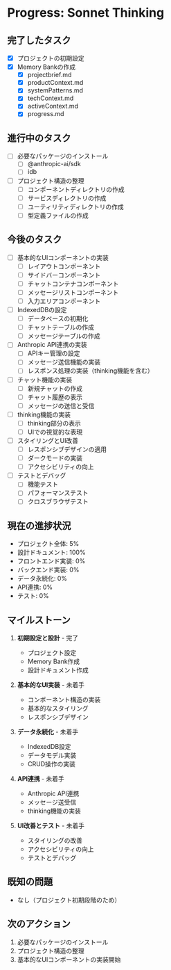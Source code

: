 # Progress: Sonnet Thinking

## 完了したタスク
- [x] プロジェクトの初期設定
- [x] Memory Bankの作成
  - [x] projectbrief.md
  - [x] productContext.md
  - [x] systemPatterns.md
  - [x] techContext.md
  - [x] activeContext.md
  - [x] progress.md

## 進行中のタスク
- [ ] 必要なパッケージのインストール
  - [ ] @anthropic-ai/sdk
  - [ ] idb
- [ ] プロジェクト構造の整理
  - [ ] コンポーネントディレクトリの作成
  - [ ] サービスディレクトリの作成
  - [ ] ユーティリティディレクトリの作成
  - [ ] 型定義ファイルの作成

## 今後のタスク
- [ ] 基本的なUIコンポーネントの実装
  - [ ] レイアウトコンポーネント
  - [ ] サイドバーコンポーネント
  - [ ] チャットコンテナコンポーネント
  - [ ] メッセージリストコンポーネント
  - [ ] 入力エリアコンポーネント
- [ ] IndexedDBの設定
  - [ ] データベースの初期化
  - [ ] チャットテーブルの作成
  - [ ] メッセージテーブルの作成
- [ ] Anthropic API連携の実装
  - [ ] APIキー管理の設定
  - [ ] メッセージ送信機能の実装
  - [ ] レスポンス処理の実装（thinking機能を含む）
- [ ] チャット機能の実装
  - [ ] 新規チャットの作成
  - [ ] チャット履歴の表示
  - [ ] メッセージの送信と受信
- [ ] thinking機能の実装
  - [ ] thinking部分の表示
  - [ ] UIでの視覚的な表現
- [ ] スタイリングとUI改善
  - [ ] レスポンシブデザインの適用
  - [ ] ダークモードの実装
  - [ ] アクセシビリティの向上
- [ ] テストとデバッグ
  - [ ] 機能テスト
  - [ ] パフォーマンステスト
  - [ ] クロスブラウザテスト

## 現在の進捗状況
- プロジェクト全体: 5%
- 設計ドキュメント: 100%
- フロントエンド実装: 0%
- バックエンド実装: 0%
- データ永続化: 0%
- API連携: 0%
- テスト: 0%

## マイルストーン
1. **初期設定と設計** - 完了
   - プロジェクト設定
   - Memory Bank作成
   - 設計ドキュメント作成

2. **基本的なUI実装** - 未着手
   - コンポーネント構造の実装
   - 基本的なスタイリング
   - レスポンシブデザイン

3. **データ永続化** - 未着手
   - IndexedDB設定
   - データモデル実装
   - CRUD操作の実装

4. **API連携** - 未着手
   - Anthropic API連携
   - メッセージ送受信
   - thinking機能の実装

5. **UI改善とテスト** - 未着手
   - スタイリングの改善
   - アクセシビリティの向上
   - テストとデバッグ

## 既知の問題
- なし（プロジェクト初期段階のため）

## 次のアクション
1. 必要なパッケージのインストール
2. プロジェクト構造の整理
3. 基本的なUIコンポーネントの実装開始

